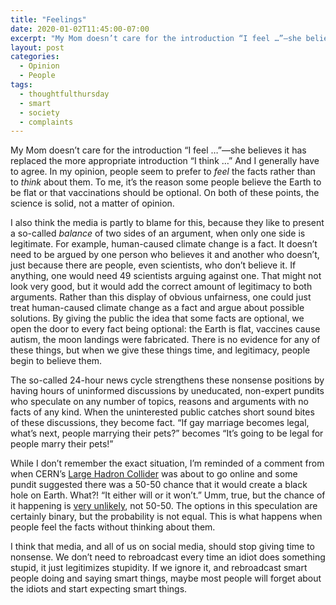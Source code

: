 ```yaml
---
title: "Feelings"
date: 2020-01-02T11:45:00-07:00
excerpt: "My Mom doesn’t care for the introduction “I feel …”—she believes it has replaced the more appropriate introduction “I think …”"
layout: post
categories:
  - Opinion
  - People
tags:
  - thoughtfulthursday
  - smart
  - society
  - complaints
---
```

My Mom doesn’t care for the introduction “I feel …”—she believes it has replaced the more appropriate introduction “I think …” And I generally have to agree. In my opinion, people seem to prefer to *feel* the facts rather than to *think* about them. To me, it’s the reason some people believe the Earth to be flat or that vaccinations should be optional. On both of these points, the science is solid, not a matter of opinion.

I also think the media is partly to blame for this, because they like to present a so-called *balance* of two sides of an argument, when only one side is legitimate. For example, human-caused climate change is a fact. It doesn’t need to be argued by one person who believes it and another who doesn’t, just because there are people, even scientists, who don’t believe it. If anything, one would need 49 scientists arguing against one. That might not look very good, but it would add the correct amount of legitimacy to both arguments. Rather than this display of obvious unfairness, one could just treat human-caused climate change as a fact and argue about possible solutions. By giving the public the idea that some facts are optional, we open the door to every fact being optional: the Earth is flat, vaccines cause autism, the moon landings were fabricated. There is no evidence for any of these things, but when we give these things time, and legitimacy, people begin to believe them.

The so-called 24-hour news cycle strengthens these nonsense positions by having hours of uninformed discussions by uneducated, non-expert pundits who speculate on any number of topics, reasons and arguments with no facts of any kind. When the uninterested public catches short sound bites of these discussions, they become fact. “If gay marriage becomes legal, what’s next, people marrying their pets?” becomes “It’s going to be legal for people marry their pets!”

While I don’t remember the exact situation, I’m reminded of a comment from when CERN’s [Large Hadron Collider](https://home.cern/resources/faqs/facts-and-figures-about-lhc) was about to go online and some pundit suggested there was a 50-50 chance that it would create a black hole on Earth. What?! “It either will or it won’t.” Umm, true, but the chance of it happening is [very unlikely](https://angelsanddemons.web.cern.ch/faq/black-hole.html), not 50-50. The options in this speculation are certainly binary, but the probability is not equal. This is what happens when people feel the facts without thinking about them.

I think that media, and all of us on social media, should stop giving time to nonsense. We don’t need to rebroadcast every time an idiot does something stupid, it just legitimizes stupidity. If we ignore it, and rebroadcast smart people doing and saying smart things, maybe most people will forget about the idiots and start expecting smart things.
